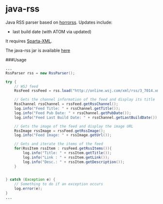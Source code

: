 java-rss
========
Java RSS parser based on [horrorss](https://code.google.com/p/horrorss/). Updates include:

* last build date (with ATOM via updated)

It requires [Sparta-XML](http://sparta-xml.sourceforge.net/).

The java-rss jar is available [here](https://github.com/gmjordan/java-rss/raw/master/target/java-rss-1.0.0.jar)

###Usage

```java
...
RssParser rss = new RssParser();

try {
	// WSJ feed
	RssFeed rssFeed = rss.load("http://online.wsj.com/xml/rss/3_7014.xml");

	// Gets the channel information of the feed and display its title
	RssChannel rssChannel = rssFeed.getRssChannel();
	log.info("Feed Title: " + rssChannel.getTitle());
	log.info("Feed Pub Date: " + rssChannel.getPubDate());
	log.info("Feed Last Build Date: " + rssChannel.getLastBuildDate());

	// Gets the image of the feed and display the image URL
	RssImage rssImage = rssFeed.getRssImage();
	log.info("Feed Image: " + rssImage.getUrl());

	// Gets and iterate the items of the feed
	for(RssItem rssItem : rssFeed.getRssItems()){
		log.info("Title: " + rssItem.getTitle());
		log.info("Link : " + rssItem.getLink());
		log.info("Desc.: " + rssItem.getDescription());
	}
	

} catch (Exception e) {
	// Something to do if an exception occurs
	log.error(e);
}
...
```
